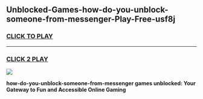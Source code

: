 
## Unblocked-Games-how-do-you-unblock-someone-from-messenger-Play-Free-usf8j
<h3>
<a href="https://premium76.site?title=how-do-you-unblock-someone-from-messenger&ref=23A">CLICK TO PLAY</a></h3>
<hr>

<h3>
<a href="https://premium76.site?title=how-do-you-unblock-someone-from-messenger&ref=23A">CLICK 2 PLAY</a>
  
</h3>

<a href="https://premium76.site?title=how-do-you-unblock-someone-from-messenger&ref=23A"><img src="https://clearcache.store/games.png"></a>


**how-do-you-unblock-someone-from-messenger games unblocked: Your Gateway to Fun and Accessible Online Gaming**
